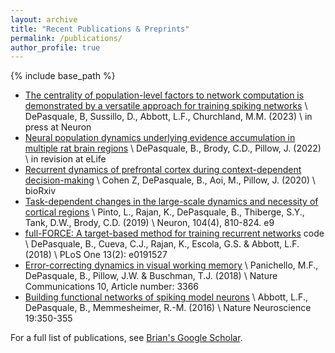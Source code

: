 ```yaml
---
layout: archive
title: "Recent Publications & Preprints"
permalink: /publications/
author_profile: true
---
```


{% include base_path %}

* [The centrality of population-level factors to network computation is demonstrated by a versatile approach for training spiking networks](https://doi.org/10.1016/j.neuron.2022.12.007) \\
DePasquale, B, Sussillo, D., Abbott, L.F., Churchland, M.M. (2023) \\
in press at Neuron
* [Neural population dynamics underlying evidence accumulation in multiple rat brain regions](https://doi.org/10.1101/2021.10.28.465122) \\
DePasquale, B., Brody, C.D., Pillow, J. (2022) \\
in revision at eLife
* [Recurrent dynamics of prefrontal cortex during context-dependent decision-making](https://doi.org/10.1101/2020.11.27.401539) \\
Cohen Z, DePasquale, B., Aoi, M., Pillow, J. (2020) \\
bioRxiv
* [Task-dependent changes in the large-scale dynamics and necessity of cortical regions](https://linkinghub.elsevier.com/retrieve/pii/S0896627319307317) \\
Pinto, L., Rajan, K., DePasquale, B., Thiberge, S.Y., Tank, D.W., Brody, C.D. (2019) \\
 Neuron, 104(4), 810-824. e9
* [full-FORCE: A target-based method for training recurrent networks]("https://doi.org/10.1371/journal.pone.0191527")
<a href="https://github.com/briandepasquale/full-FORCE-demos" style="text-decoration: none"><i class="fab fa-github"></i> code</a> \\
DePasquale, B., Cueva, C.J., Rajan, K., Escola, G.S. & Abbott, L.F. (2018) \\
PLoS One 13(2): e0191527
* [Error-correcting dynamics in visual working memory](https://www.nature.com/articles/s41467-019-11298-3) \\
Panichello, M.F., DePasquale, B., Pillow, J.W. & Buschman, T.J. (2018) \\
Nature Communications 10, Article number: 3366
* [Building functional networks of spiking model neurons](https://www.nature.com/articles/nn.4241) \\
Abbott, L.F., DePasquale, B., Memmesheimer, R.-M. (2016) \\
Nature Neuroscience 19:350-355

For a full list of publications, see [Brian's Google Scholar](https://scholar.google.com/citations?user=dkRSv1AAAAAJ&hl=en).